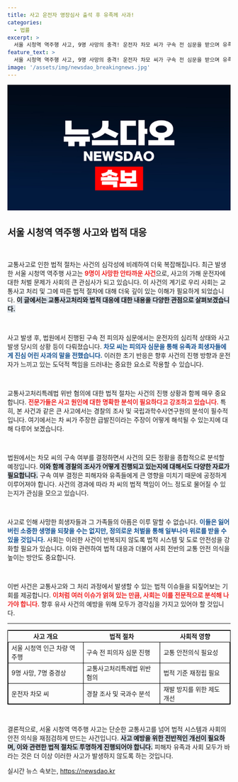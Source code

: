 ```yaml
---
title: 사고 운전자 영장심사 출석 후 유족께 사과!
categories:
  - 법률
excerpt: >
  서울 시청역 역주행 사고, 9명 사망의 충격! 운전자 차모 씨가 구속 전 심문을 받으며 유족에게 사죄의 말했다. 경찰은 과실 조사 중, 구속 여부는 이날 오후 결정. 과연 법의 심판은 어떻게 내려질까?
feature_text: >
  서울 시청역 역주행 사고, 9명 사망의 충격! 운전자 차모 씨가 구속 전 심문을 받으며 유족에게 사죄의 말했다. 경찰은 과실 조사 중, 구속 여부는 이날 오후 결정. 과연 법의 심판은 어떻게 내려질까?
image: '/assets/img/newsdao_breakingnews.jpg'
---
```


<p><img src="/assets/img/newsdao_breakingnews.jpg" alt="implanttips 속보" /></p>

<h2 data-ke-size="size26">서울 시청역 역주행 사고와 법적 대응</h2>

<p data-ke-size="size16">&nbsp;</p>

<p>교통사고로 인한 법적 절차는 사건의 심각성에 비례하여 더욱 복잡해집니다. 최근 발생한 서울 시청역 역주행 사고는 <b><span style="color: #ee2323;">9명이 사망한 안타까운 사건</span></b>으로, 사고의 가해 운전자에 대한 처벌 문제가 사회의 큰 관심사가 되고 있습니다. 이 사건의 계기로 우리 사회는 교통사고 처리 및 그에 따른 법적 절차에 대해 더욱 깊이 있는 이해가 필요하게 되었습니다. <b><span style="background-color: #21538527;">이 글에서는 교통사고처리와 법적 대응에 대한 내용을 다양한 관점으로 살펴보겠습니다.</span></b> </p>

<p data-ke-size="size16">&nbsp;</p>

<p>사고 발생 후, 법원에서 진행된 구속 전 피의자 심문에서는 운전자의 심리적 상태와 사고 발생 당시의 상황 등이 다뤄졌습니다. <b><span style="color: #1a5490;">차모 씨는 피의자 심문을 통해 유족과 희생자들에게 진심 어린 사과의 말을 전했습니다.</span></b> 이러한 초기 반응은 향후 사건의 진행 방향과 운전자가 느끼고 있는 도덕적 책임을 드러내는 중요한 요소로 작용할 수 있습니다. </p>

<p data-ke-size="size16">&nbsp;</p>

<p>교통사고처리특례법 위반 혐의에 대한 법적 절차는 사건의 진행 상황과 함께 매우 중요합니다. <b><span style="color: #ee2323;">전문가들은 사고 원인에 대한 명확한 분석이 필요하다고 강조하고 있습니다.</span></b> 특히, 본 사건과 같은 큰 사고에서는 경찰의 조사 및 국립과학수사연구원의 분석이 필수적입니다. 여기에서는 차 씨가 주장한 급발진이라는 주장이 어떻게 해석될 수 있는지에 대해 다루어 보겠습니다. </p>

<p data-ke-size="size16">&nbsp;</p>

<p>법원에서는 차모 씨의 구속 여부를 결정하면서 사건의 모든 정황을 종합적으로 분석할 예정입니다. <b><span style="background-color: #21538527;">이와 함께 경찰의 조사가 어떻게 진행되고 있는지에 대해서도 다양한 자료가 필요합니다.</span></b> 구속 여부 결정은 피해자와 유족들에게 큰 영향을 미치기 때문에 공정하게 이루어져야 합니다. 사건의 경과에 따라 차 씨의 법적 책임이 어느 정도로 물어질 수 있는지가 관심을 모으고 있습니다.</p>

<p data-ke-size="size16">&nbsp;</p>

<p>사고로 인해 사망한 희생자들과 그 가족들의 아픔은 이루 말할 수 없습니다. <b><span style="color: #1a5490;">이들은 잃어버린 소중한 생명을 되찾을 수는 없지만, 정의로운 처벌을 통해 일부나마 위로를 받을 수 있을 것입니다.</span></b> 사회는 이러한 사건이 반복되지 않도록 법적 시스템 및 도로 안전성을 강화할 필요가 있습니다. 이와 관련하여 법적 대응과 더불어 사회 전반의 교통 안전 의식을 높이는 방안도 중요합니다.</p>

<p data-ke-size="size16">&nbsp;</p>

<p>이번 사건은 교통사고와 그 처리 과정에서 발생할 수 있는 법적 이슈들을 되짚어보는 기회를 제공합니다. <b><span style="color: #ee2323;">이처럼 여러 이슈가 얽혀 있는 만큼, 사회는 이를 전문적으로 분석해 나가야 합니다.</span></b> 향후 유사 사건의 예방을 위해 모두가 경각심을 가지고 있어야 할 것입니다. </p>

<hr>

<table style="border-collapse: collapse; width: 100%; margin-top: 10px; border: 1px solid #000;">
<tr>
<td style="text-align: center; height: 17px;"><b>사고 개요</b></td>
<td style="text-align: center; height: 17px;"><b>법적 절차</b></td>
<td style="text-align: center; height: 17px;"><b>사회적 영향</b></td>
</tr>
<tr>
<td style="border: 1px solid #000;">서울 시청역 인근 차량 역주행</td>
<td style="border: 1px solid #000;">구속 전 피의자 심문 진행</td>
<td style="border: 1px solid #000;">교통 안전의식 필요성</td>
</tr>
<tr>
<td style="border: 1px solid #000;">9명 사망, 7명 중경상</td>
<td style="border: 1px solid #000;">교통사고처리특례법 위반 혐의</td>
<td style="border: 1px solid #000;">법적 기준 재정립 필요</td>
</tr>
<tr>
<td style="border: 1px solid #000;">운전자 차모 씨</td>
<td style="border: 1px solid #000;">경찰 조사 및 국과수 분석</td>
<td style="border: 1px solid #000;">재발 방지를 위한 제도 개선</td>
</tr>
</table>

<p data-ke-size="size16">&nbsp;</p>

<p>결론적으로, 서울 시청역 역주행 사고는 단순한 교통사고를 넘어 법적 시스템과 사회의 안전 의식을 재점검하게 만드는 사건입니다. <b><span style="background-color: #21538527;">사고 예방을 위한 전반적인 개선이 필요하며, 이와 관련한 법적 절차도 투명하게 진행되어야 합니다.</span></b> 피해자 유족과 사회 모두가 바라는 것은 더 이상 이러한 사고가 발생하지 않도록 하는 것입니다.</p>
실시간 뉴스 속보는, <a href="https://newsdao.kr" rel="dofollow">https://newsdao.kr</a>



